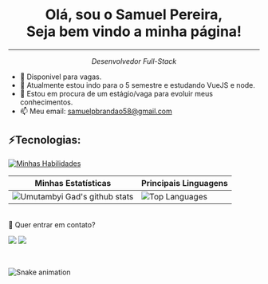 <div align="center"> <h1> 
  Olá, sou o Samuel Pereira, <br> Seja bem vindo a minha página!</h1>
</div>
<hr>

<em > <p align="center">Desenvolvedor Full-Stack</p> </em>


- 🔭 Disponivel para vagas.
- 🌱 Atualmente estou indo para o 5 semestre e estudando VueJS e node.
- 🤔 Estou em procura de um estágio/vaga para evoluir meus conhecimentos.
- 📫 Meu email: samuelpbrandao58@gmail.com

</div>
  <div style="display: inline_block">
     <h2>⚡Tecnologias:</h2>
  
  
  [![Minhas Habilidades](https://skillicons.dev/icons?i=html,css,javascript,vuejs,php,java,python,oracle)](https://skillicons.dev)
  
</div>

<div align="left">
  
  
  | Minhas Estatísticas                                                                                                                                                            | Principais Linguagens                                                                                                                                                                     |
| ------------------------------------------------------------------------------------------------------------------------------------------------------------------------ | ---------------------------------------------------------------------------------------------------------------------------------------------------------------------------------- |
| ![Umutambyi Gad's github stats](https://github-readme-stats.vercel.app/api?username=SamuelPereiraBrandao&show_icons=true&hide_border=true&count_private=true&theme=jolly) | ![Top Languages](https://github-readme-stats.vercel.app/api/top-langs/?username=SamuelPereiraBrandao&langs_count=10&count_private=true&hide_border=true&theme=jolly&layout=compact) |

  
  

  <br>
<div>
💬 Quer entrar em contato?
  <br>

  
  
  <a href="https://api.whatsapp.com/send/?phone=%2B5511981175506&text&app_absent=0" target="_blank"><img src="https://img.shields.io/badge/WhatsApp-25D366?style=for-the-badge&logo=whatsapp&logoColor=white" target="_blank"></a>
  <a href = "mailto:samuelpbrandao58@gmail.com"><img src="https://img.shields.io/badge/-Gmail-%23333?style=for-the-badge&logo=gmail&logoColor=white" target="_blank"></a>
</div>



  <br>
 
  ![Snake animation](https://github.com/SamuelPereiraBrandao/SamuelPereiraBrandao/blob/output/github-contribution-grid-snake.svg)

